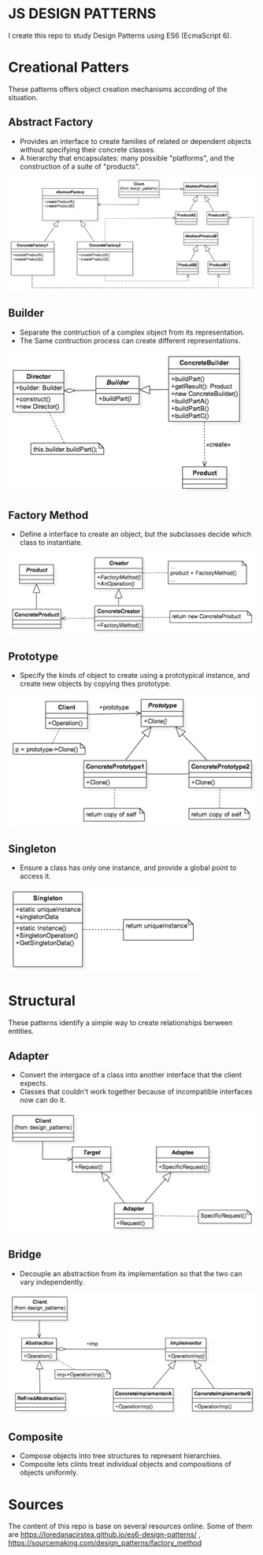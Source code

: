 # JS DESIGN PATTERNS
I create this repo to study Design Patterns using ES6 (EcmaScript 6).

# Creational Patters
These patterns offers object creation mechanisms according of the situation.

## Abstract Factory

- Provides an interface to create families of related or dependent objects without specifying their concrete classes.
- A hierarchy that encapsulates: many possible "platforms", and the construction of a suite of "products".

![Abstract Factory Diagram](https://github.com/jrmahechad/js-design-patterns/blob/master/creational/abstract_factory.png)

## Builder

- Separate the contruction of a complex object from its representation.
- The Same contruction process can create different representations.

![Builder Diagram](https://github.com/jrmahechad/js-design-patterns/blob/master/creational/builder.png)

## Factory Method

- Define a interface to create an object, but the subclasses decide which class to instantiate.

![Factory Diagram](https://github.com/jrmahechad/js-design-patterns/blob/master/creational/factory.png)

## Prototype

- Specify the kinds of object to create using a prototypical instance, and create new objects by copying thes prototype.

![Prototype Diagram](https://github.com/jrmahechad/js-design-patterns/blob/master/creational/prototype.png)

## Singleton

- Ensure a class has only one instance, and provide a global point to access it.

![Singleton Diagram](https://github.com/jrmahechad/js-design-patterns/blob/master/creational/singleton.png)

# Structural

These patterns identify a simple way to create relationships berween entities.

## Adapter

- Convert the intergace of a class into another interface that the client expects.
- Classes that couldn't work together because of incompatible interfaces now can do it.

![Adapter Diagram](https://github.com/jrmahechad/js-design-patterns/blob/master/structural/adapter.png)

## Bridge 

- Decouple an abstraction from its implementation so that the two can vary independently.

![Bridge Diagram](https://github.com/jrmahechad/js-design-patterns/blob/master/structural/bridge.png)

## Composite

- Compose objects into tree structures to represent hierarchies.
- Composite lets clints treat individual objects and compositions of objects uniformly.

# Sources
The content of this repo is base on several resources online.
Some of them are https://loredanacirstea.github.io/es6-design-patterns/ , https://sourcemaking.com/design_patterns/factory_method


